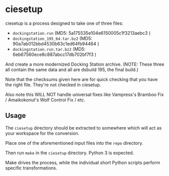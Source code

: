 # ciesetup

ciesetup is a process designed to take one of three files:

+ `dockingstation.run` (MD5: 5a175535e104e6150005c1f3213aebc3 )
+ `dockingstation_195_64.tar.bz2` (MD5: 90a7ab012bbd4530b63c1ed64fb94464 )
+ `dockingstation.run.tar.bz2` (MD5: 6eb67560ece8c887abcc17db702bf7f3 )

And create a more modernized Docking Station archive. (NOTE: These three all contain the same data and all are dsbuild 195, the final build.)

Note that the checksums given here are for quick checking that you have the right file. They're not checked in ciesetup.

Also note this WILL NOT handle universal fixes like Vampress's Bramboo Fix / Amaikokonut's Wolf Control Fix / etc.

## Usage

The `ciesetup` directory should be extracted to somewhere which will act as your workspace for the conversion.

Place one of the aforementioned input files into the `repo` directory.

Then run `make` in the `ciesetup` directory. Python 3 is expected.

Make drives the process, while the individual short Python scripts perform specific transformations.

